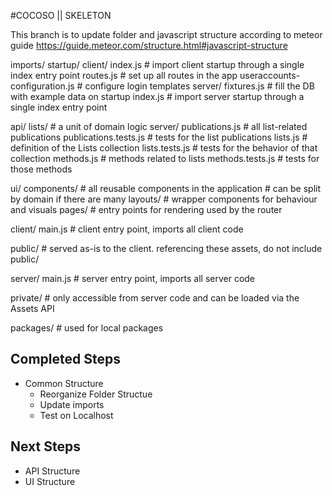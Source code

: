 #COCOSO || SKELETON

This branch is to update folder and javascript structure according to meteor guide
https://guide.meteor.com/structure.html#javascript-structure

imports/
  startup/
    client/
      index.js                 # import client startup through a single index entry point
      routes.js                # set up all routes in the app
      useraccounts-configuration.js # configure login templates
    server/
      fixtures.js              # fill the DB with example data on startup
      index.js                 # import server startup through a single index entry point

  api/
    lists/                     # a unit of domain logic
      server/
        publications.js        # all list-related publications
        publications.tests.js  # tests for the list publications
      lists.js                 # definition of the Lists collection
      lists.tests.js           # tests for the behavior of that collection
      methods.js               # methods related to lists
      methods.tests.js         # tests for those methods

  ui/
    components/                # all reusable components in the application
                               # can be split by domain if there are many
    layouts/                   # wrapper components for behaviour and visuals
    pages/                     # entry points for rendering used by the router

client/
  main.js                      # client entry point, imports all client code

public/                        # served as-is to the client. referencing these assets, do not include public/

server/
  main.js                      # server entry point, imports all server code

private/                       # only accessible from server code and can be loaded via the Assets API

packages/                      # used for local packages


## Completed Steps
- Common Structure
  - Reorganize Folder Structue
  - Update imports
  - Test on Localhost

## Next Steps
- API Structure
- UI Structure
